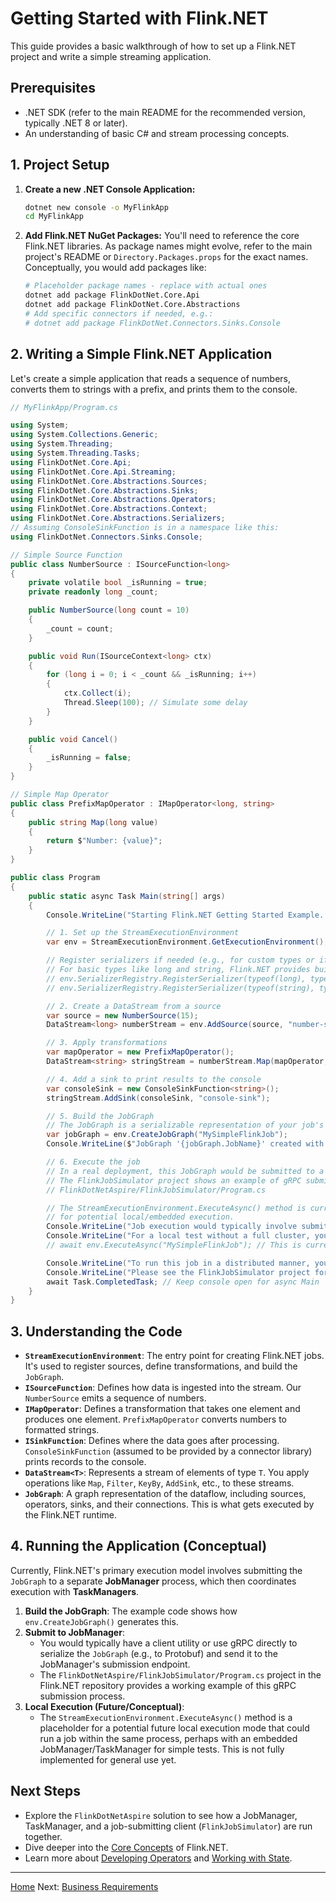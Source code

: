 # Getting Started with Flink.NET

This guide provides a basic walkthrough of how to set up a Flink.NET project and write a simple streaming application.

## Prerequisites

*   .NET SDK (refer to the main README for the recommended version, typically .NET 8 or later).
*   An understanding of basic C# and stream processing concepts.

## 1. Project Setup

1.  **Create a new .NET Console Application:**
    ```bash
    dotnet new console -o MyFlinkApp
    cd MyFlinkApp
    ```

2.  **Add Flink.NET NuGet Packages:**
    You'll need to reference the core Flink.NET libraries. As package names might evolve, refer to the main project's README or `Directory.Packages.props` for the exact names. Conceptually, you would add packages like:
    ```bash
    # Placeholder package names - replace with actual ones
    dotnet add package FlinkDotNet.Core.Api
    dotnet add package FlinkDotNet.Core.Abstractions
    # Add specific connectors if needed, e.g.:
    # dotnet add package FlinkDotNet.Connectors.Sinks.Console
    ```

## 2. Writing a Simple Flink.NET Application

Let's create a simple application that reads a sequence of numbers, converts them to strings with a prefix, and prints them to the console.

```csharp
// MyFlinkApp/Program.cs

using System;
using System.Collections.Generic;
using System.Threading;
using System.Threading.Tasks;
using FlinkDotNet.Core.Api;
using FlinkDotNet.Core.Api.Streaming;
using FlinkDotNet.Core.Abstractions.Sources;
using FlinkDotNet.Core.Abstractions.Sinks;
using FlinkDotNet.Core.Abstractions.Operators;
using FlinkDotNet.Core.Abstractions.Context;
using FlinkDotNet.Core.Abstractions.Serializers;
// Assuming ConsoleSinkFunction is in a namespace like this:
using FlinkDotNet.Connectors.Sinks.Console;

// Simple Source Function
public class NumberSource : ISourceFunction<long>
{
    private volatile bool _isRunning = true;
    private readonly long _count;

    public NumberSource(long count = 10)
    {
        _count = count;
    }

    public void Run(ISourceContext<long> ctx)
    {
        for (long i = 0; i < _count && _isRunning; i++)
        {
            ctx.Collect(i);
            Thread.Sleep(100); // Simulate some delay
        }
    }

    public void Cancel()
    {
        _isRunning = false;
    }
}

// Simple Map Operator
public class PrefixMapOperator : IMapOperator<long, string>
{
    public string Map(long value)
    {
        return $"Number: {value}";
    }
}

public class Program
{
    public static async Task Main(string[] args)
    {
        Console.WriteLine("Starting Flink.NET Getting Started Example...");

        // 1. Set up the StreamExecutionEnvironment
        var env = StreamExecutionEnvironment.GetExecutionEnvironment();

        // Register serializers if needed (e.g., for custom types or if defaults are not sufficient)
        // For basic types like long and string, Flink.NET provides built-in serializers.
        // env.SerializerRegistry.RegisterSerializer(typeof(long), typeof(LongSerializer));
        // env.SerializerRegistry.RegisterSerializer(typeof(string), typeof(StringSerializer));

        // 2. Create a DataStream from a source
        var source = new NumberSource(15);
        DataStream<long> numberStream = env.AddSource(source, "number-source");

        // 3. Apply transformations
        var mapOperator = new PrefixMapOperator();
        DataStream<string> stringStream = numberStream.Map(mapOperator, "prefix-mapper");

        // 4. Add a sink to print results to the console
        var consoleSink = new ConsoleSinkFunction<string>();
        stringStream.AddSink(consoleSink, "console-sink");

        // 5. Build the JobGraph
        // The JobGraph is a serializable representation of your job's dataflow.
        var jobGraph = env.CreateJobGraph("MySimpleFlinkJob");
        Console.WriteLine($"JobGraph '{jobGraph.JobName}' created with {jobGraph.Vertices.Count} vertices.");

        // 6. Execute the job
        // In a real deployment, this JobGraph would be submitted to a Flink.NET JobManager.
        // The FlinkJobSimulator project shows an example of gRPC submission:
        // FlinkDotNetAspire/FlinkJobSimulator/Program.cs

        // The StreamExecutionEnvironment.ExecuteAsync() method is currently a placeholder
        // for potential local/embedded execution.
        Console.WriteLine("Job execution would typically involve submitting the JobGraph to a JobManager.");
        Console.WriteLine("For a local test without a full cluster, you might use a local executor (if available) or simulate parts of it.");
        // await env.ExecuteAsync("MySimpleFlinkJob"); // This is currently a placeholder

        Console.WriteLine("To run this job in a distributed manner, you would package this application and submit its JobGraph to a Flink.NET JobManager.");
        Console.WriteLine("Please see the FlinkJobSimulator project for an example of how a JobGraph is built and submitted via gRPC.");
        await Task.CompletedTask; // Keep console open for async Main
    }
}

```

## 3. Understanding the Code

*   **`StreamExecutionEnvironment`**: The entry point for creating Flink.NET jobs. It's used to register sources, define transformations, and build the `JobGraph`.
*   **`ISourceFunction`**: Defines how data is ingested into the stream. Our `NumberSource` emits a sequence of numbers.
*   **`IMapOperator`**: Defines a transformation that takes one element and produces one element. `PrefixMapOperator` converts numbers to formatted strings.
*   **`ISinkFunction`**: Defines where the data goes after processing. `ConsoleSinkFunction` (assumed to be provided by a connector library) prints records to the console.
*   **`DataStream<T>`**: Represents a stream of elements of type `T`. You apply operations like `Map`, `Filter`, `KeyBy`, `AddSink`, etc., to these streams.
*   **`JobGraph`**: A graph representation of the dataflow, including sources, operators, sinks, and their connections. This is what gets executed by the Flink.NET runtime.

## 4. Running the Application (Conceptual)

Currently, Flink.NET's primary execution model involves submitting the `JobGraph` to a separate **JobManager** process, which then coordinates execution with **TaskManagers**.

1.  **Build the JobGraph**: The example code shows how `env.CreateJobGraph()` generates this.
2.  **Submit to JobManager**:
    *   You would typically have a client utility or use gRPC directly to serialize the `JobGraph` (e.g., to Protobuf) and send it to the JobManager's submission endpoint.
    *   The `FlinkDotNetAspire/FlinkJobSimulator/Program.cs` project in the Flink.NET repository provides a working example of this gRPC submission process.
3.  **Local Execution (Future/Conceptual)**:
    *   The `StreamExecutionEnvironment.ExecuteAsync()` method is a placeholder for a potential future local execution mode that could run a job within the same process, perhaps with an embedded JobManager/TaskManager for simple tests. This is not fully implemented for general use yet.

## Next Steps

*   Explore the `FlinkDotNetAspire` solution to see how a JobManager, TaskManager, and a job-submitting client (`FlinkJobSimulator`) are run together.
*   Dive deeper into the [Core Concepts](./Core-Concepts-Overview.md) of Flink.NET.
*   Learn more about [Developing Operators](./Developing-Operators.md) and [Working with State](./Developing-State.md).

---
[Home](https://github.com/devstress/FLINK.NET/blob/main/docs/wiki/Wiki-Structure-Outline.md)
Next: [Business Requirements](./Business-Requirements.md)
